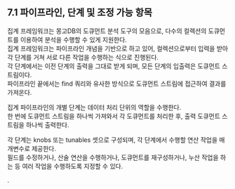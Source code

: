 ## 7.1 파이프라인, 단계 및 조정 가능 항목

집계 프레임워크는 몽고DB의 도큐먼트 분석 도구의 모음으로, 다수의 컬렉션의 도큐먼트를 이용하여 분석을 수행할 수 있게 지원한다.  
집계 프레임워크는 파이프라인 개념을 기반으로 하고 있어, 컬렉션으로부터 입력을 받아 각 단계를 거쳐 서로 다른 작업을 수행하는 식으로 진행된다.  
각 단계에서는 이전 단계의 출력을 그대로 받게 되며, 모든 단계의 입출력은 도큐먼트 스트림이다.  
파이프라인 끝에서는 find 쿼리와 유사한 방식으로 도큐먼트 스트림에 접근하여 결과를 가져온다.

집계 파이프라인의 개별 단계는 데이터 처리 단위의 역할을 수행한다.  
한 번에 도큐먼트 스트림을 하나씩 가져와서 각 도큐먼트를 처리한 후, 출력 도큐먼트 스트림을 하나씩 출력한다.  

각 단계는 knobs 또는 tunables 셋으로 구성되며, 각 단계에서 수행할 연산 작업을 매개변수로 제공한다.  
필드를 수정하거나, 산술 연산을 수행하거나, 도큐먼트를 재구성하거나, 누산 작업을 하는 등 여러 작업을 수행하도록 지정할 수 있다.  







.















